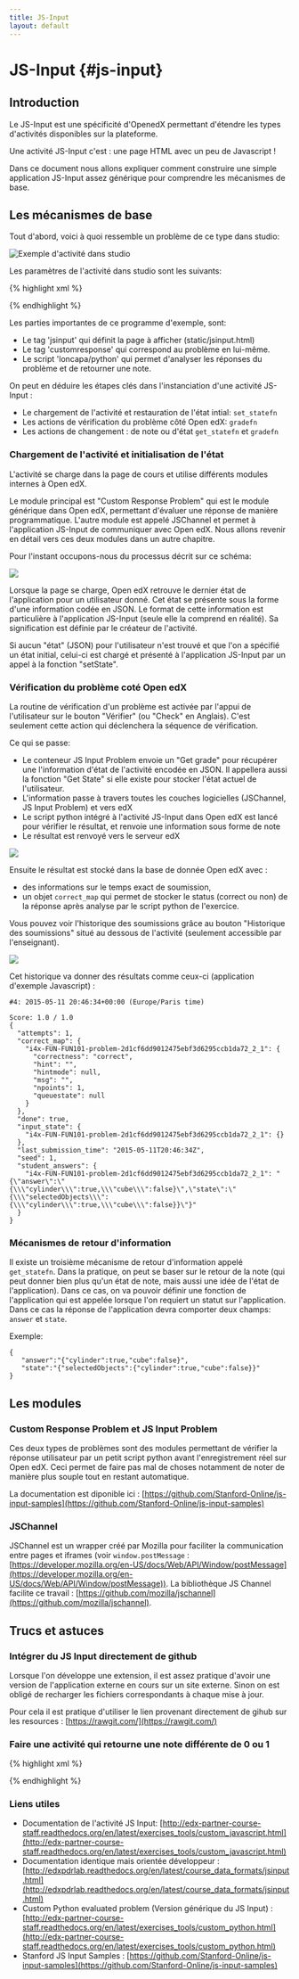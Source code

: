 ```yaml
---
title: JS-Input
layout: default
---
```


# JS-Input {#js-input}

## Introduction

Le JS-Input est une spécificité d'OpenedX permettant d'étendre les types d'activités disponibles sur la plateforme.

Une activité JS-Input c'est : une page HTML avec un peu de Javascript !

Dans ce document nous allons expliquer comment construire une simple application
JS-Input assez générique pour comprendre les mécanismes de base.

## Les mécanismes de base

Tout d'abord, voici à quoi ressemble un problème de ce type dans studio:

![Exemple d'activité dans studio](static/img/js-input/JS-Input-Screencast-example.png)

Les paramètres de l'activité dans studio sont les suivants:

{% highlight xml %}
<problem>
<script type="loncapa/python">
<![CDATA[
def all_true(exp, ans): return True
]]>
</script>
  <customresponse cfn="all_true">
    <jsinput gradefn="gradefn"
      height="500"
      get_statefn="getstate"
      set_statefn="setstate"
      sop="false"
      html_file="https://studio.edx.org/c4x/edX/DemoX/asset/webGLDemo.html"/>
  </customresponse>
</problem>
{% endhighlight %}

Les parties importantes de ce programme d'exemple, sont:
- Le tag 'jsinput' qui définit la page à afficher (static/jsinput.html)
- Le tag 'customresponse' qui correspond au problème en lui-même.
- Le script 'loncapa/python' qui permet d'analyser les réponses du problème et de retourner une note.

On peut en déduire les étapes clés dans l'instanciation d'une activité JS-Input :

- Le chargement de l'activité et restauration de l'état intial: `set_statefn`
- Les actions de vérification du problème côté Open edX: `gradefn`
- Les actions de changement : de note ou d'état `get_statefn` et `gradefn`

### Chargement de l'activité et initialisation de l'état

L'activité se charge dans la page de cours et utilise différents modules internes à Open edX.

Le module principal est "Custom Response Problem" qui est le module générique
dans Open edX, permettant d'évaluer une réponse de manière programmatique.
L'autre module est appelé JSChannel et permet à l'application JS-Input de
communiquer avec Open edX.
Nous allons revenir en détail vers ces deux modules dans un autre chapitre.

Pour l'instant occupons-nous du processus décrit sur ce schéma:

![](static/img/js-input/load.png)

Lorsque la page se charge, Open edX retrouve le dernier état de l'application pour un utilisateur donné. Cet état se présente sous la forme d'une information codée en JSON. Le format de cette information est particulière à l'application JS-Input (seule elle la comprend en réalité). Sa signification est définie par le créateur de l'activité.

Si aucun "état" (JSON) pour l'utilisateur n'est trouvé et que l'on a spécifié un état initial, celui-ci est chargé et présenté à l'application JS-Input par un appel à la fonction "setState".


### Vérification du problème coté Open edX

La routine de vérification d'un problème est activée par l'appui de
l'utilisateur sur le bouton "Vérifier" (ou "Check" en Anglais). C'est seulement
cette action qui déclenchera la séquence de vérification.

Ce qui se passe:

* Le conteneur JS Input Problem envoie un "Get grade" pour récupérer une l'information d'état de l'activité encodée en JSON. Il appellera aussi la fonction "Get State" si elle existe pour stocker l'état actuel de l'utilisateur.
* L'information passe à travers toutes les couches logicielles (JSChannel, JS Input Problem) et vers edX
* Le script python intégré à l'activité JS-Input dans Open edX est lancé pour vérifier le résultat, et renvoie une information sous forme de note
* Le résultat est renvoyé vers le serveur edX

![](static/img/js-input/get-grade.png)

Ensuite le résultat est stocké dans la base de donnée Open edX avec :

- des informations sur le temps exact de soumission,
- un objet `correct_map` qui permet de stocker le status (correct ou non) de la réponse après analyse par le script python de l'exercice.

Vous pouvez voir l'historique des soumissions grâce au bouton "Historique des soumissions" situé au dessous de l'activité (seulement accessible par l'enseignant).

![](static/img/js-input/historique_soumission.png)

Cet historique va donner des résultats comme ceux-ci (application d'exemple Javascript) :

    #4: 2015-05-11 20:46:34+00:00 (Europe/Paris time)

    Score: 1.0 / 1.0
    {
      "attempts": 1,
      "correct_map": {
        "i4x-FUN-FUN101-problem-2d1cf6dd9012475ebf3d6295ccb1da72_2_1": {
          "correctness": "correct",
          "hint": "",
          "hintmode": null,
          "msg": "",
          "npoints": 1,
          "queuestate": null
        }
      },
      "done": true,
      "input_state": {
        "i4x-FUN-FUN101-problem-2d1cf6dd9012475ebf3d6295ccb1da72_2_1": {}
      },
      "last_submission_time": "2015-05-11T20:46:34Z",
      "seed": 1,
      "student_answers": {
        "i4x-FUN-FUN101-problem-2d1cf6dd9012475ebf3d6295ccb1da72_2_1": "{\"answer\":\"{\\\"cylinder\\\":true,\\\"cube\\\":false}\",\"state\":\"{\\\"selectedObjects\\\":{\\\"cylinder\\\":true,\\\"cube\\\":false}}\"}"
      }
    }

### Mécanismes de retour d'information

Il existe un troisième mécanisme de retour d'information appelé `get_statefn`.
Dans la pratique, on peut se baser sur le retour de la note (qui peut donner bien plus qu'un état de note, mais aussi une idée de l'état de l'application).
Dans ce cas, on va pouvoir définir une fonction de l'application qui est appelée lorsque l'on requiert un statut sur l'application. Dans ce cas la réponse de l'application devra comporter deux champs: `answer` et `state`.

Exemple:

    {  
       "answer":"{"cylinder":true,"cube":false}",
       "state":"{"selectedObjects":{"cylinder":true,"cube":false}}"
    }


## Les modules

### Custom Response Problem et JS Input Problem

Ces deux types de problèmes sont des modules permettant de vérifier la réponse utilisateur par un petit script python avant l'enregistrement réel sur Open edX.
Ceci permet de faire pas mal de choses notamment de noter de manière plus souple tout en restant automatique.

La documentation est diponible ici : [https://github.com/Stanford-Online/js-input-samples](https://github.com/Stanford-Online/js-input-samples)

### JSChannel

JSChannel est un wrapper créé par Mozilla pour faciliter la communication entre pages et iframes (voir `window.postMessage` : [https://developer.mozilla.org/en-US/docs/Web/API/Window/postMessage](https://developer.mozilla.org/en-US/docs/Web/API/Window/postMessage)).
La bibliothèque JS Channel facilite ce travail : [https://github.com/mozilla/jschannel](https://github.com/mozilla/jschannel).

## Trucs et astuces

### Intégrer du JS Input directement de github

Lorsque l'on développe une extension, il est assez pratique d'avoir une version de l'application externe en cours sur un site externe. Sinon on est obligé de recharger les fichiers correspondants à chaque mise à jour.

Pour cela il est pratique d'utiliser le lien provenant directement de gihub sur les resources : [https://rawgit.com/](https://rawgit.com/)


### Faire une activité qui retourne une note différente de 0 ou 1

{% highlight xml %}
<problem>
<script type="loncapa/python">
<![CDATA[
import json
def vglcfn(e, ans):
 par = json.loads(ans)
 state = json.loads(par["state"])
 selectedObjects = state["selectedObjects"]
 grade = 0.0
 ok = False
 message = 'Essayez encore'
 if selectedObjects["cylinder"] and selectedObjects["cube"]:
  grade = 0.5
  ok=True
  message = 'Presque ça!'

 if selectedObjects["cylinder"] and not selectedObjects["cube"]:
  grade = 1
  ok=True
  message = 'Yesss !'

 return { 'input_list': [{ 'ok': ok, 'msg': message, 'grade_decimal':grade},]}
]]>
</script>
  <customresponse cfn="vglcfn">
    <jsinput gradefn="gradefn"
      height="500"
      get_statefn="getstate"
      set_statefn="setstate"
      sop="false"
      html_file="https://studio.edx.org/c4x/edX/DemoX/asset/webGLDemo.html"/>
  </customresponse>
</problem>
{% endhighlight %}


### Liens utiles

- Documentation de l'activité JS Input: [http://edx-partner-course-staff.readthedocs.org/en/latest/exercises_tools/custom_javascript.html](http://edx-partner-course-staff.readthedocs.org/en/latest/exercises_tools/custom_javascript.html)
- Documentation identique mais orientée développeur : [http://edxpdrlab.readthedocs.org/en/latest/course_data_formats/jsinput.html](http://edxpdrlab.readthedocs.org/en/latest/course_data_formats/jsinput.html)
- Custom Python evaluated problem (Version générique du JS Input) : [http://edx-partner-course-staff.readthedocs.org/en/latest/exercises_tools/custom_python.html](http://edx-partner-course-staff.readthedocs.org/en/latest/exercises_tools/custom_python.html)
- Stanford JS Input Samples : [https://github.com/Stanford-Online/js-input-samples](https://github.com/Stanford-Online/js-input-samples)
